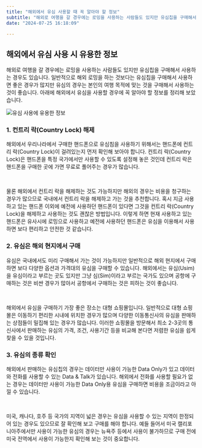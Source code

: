 ```yaml
---
title: "해외에서 유심 사용할 때 꼭 알아야 할 정보"
subtitle: "해외로 여행을 갈 경우에는 로밍을 사용하는 사람들도 있지만 유심칩을 구매해서 사용하는 경우도 있습니다. 일반적으로 해외 로밍을 하는 것보다는 유심칩을 구매해서 사용하면 좋은 경우가 많지만 유심의 경우는 본인의 여행 목적에 맞는 것을 구매해서 사용하는 것이 좋습니다. 해외에서 유심을 사용할 경우에 꼭 알아야 할 정보를 정리한 글입니다."
date: "2024-07-25 16:18:09"

---
```




<h2>해외에서 유심 사용 시 유용한 정보</h2>
<p>해외로 여행을 갈 경우에는 로밍을 사용하는 사람들도 있지만 유심칩을 구매해서 사용하는 경우도 있습니다. 일반적으로 해외 로밍을 하는 것보다는 유심칩을 구매해서 사용하면 좋은 경우가 많지만 유심의 경우는 본인의 여행 목적에 맞는 것을 구매해서 사용하는 것이 좋습니다. 아래에 해외에서 유심을 사용할 경우에 꼭 알아야 할 정보를 정리해 보았습니다.</p>


![유심 사용에 유용한 정보](/Information-You-Must-Know-When-Using-a-SIM-Card-Abroad.webp)



<h3>1. 컨트리 락(Country Lock) 해제</h3>
<p>해외에서 우리나라에서 구매한 핸드폰으로 유심침을 사용하기 위해서는 핸드폰에 컨트리 락(Country Lock)이 걸려있는지 먼저 확인해 보아야 합니다. 컨트리 락(Country Lock)은 핸드폰을 특정 국가에서만 사용할 수 있도록 설정해 놓은 것인데 컨트리 락은 핸드폰을 구매한 곳에 가면 무료로 풀어주는 경우가 많습니다.</p>
<br />
<p>물론 해외에서 컨트리 락을 해제하는 것도 가능하지만 해외의 경우는 비용을 청구하는 경우가 많으므로 국내에서 컨트리 락을 해제하고 가는 것을 추천합니다. 혹시 지금 사용하고 있는 핸드폰 이외에 예전에 사용하던 핸드폰이 있다면 그것을 컨트리 락(Country Lock)을 해제하고 사용하는 것도 괜찮은 방법입니다. 이렇게 하면 현재 사용하고 있는 핸드폰은 유사시에 로밍으로 사용하고 예전에 사용하던 핸드폰은 유심을 이용해서 사용하면 보다 편리하고 안전한 것 같습니다.</p>


<h3>2. 유심은 해외 현지에서 구매</h3>
<p>유심은 국내에서도 미리 구매해서 가는 것이 가능하지만 일반적으로 해외 현지에서 구매하면 보다 다양한 옵션과 가격대의 유심을 구매할 수 있습니다. 해외에서는 유심(Usim)을 유심이라고 부르는 곳도 있지만 그냥 심(Sim)이라고 부르는 국가도 있으며 공항에 구매하는 것은 비싼 경우가 많아서 공항에서 구매하는 것은 피하는 것이 좋습니다.</p>
<br />
<p>해외에서 유심을 구매하기 가장 좋은 장소는 대형 쇼핑몰입니다. 일반적으로 대형 쇼핑몰은 이동하기 편리한 시내에 위치한 경우가 많으며 다양한 이동통신사의 유심을 판매하는 상점들이 밀집해 있는 경우가 많습니다. 이러한 쇼핑몰을 방문해서 최소 2-3곳의 통신사에서 판매하는 유심의 가격, 조건, 사용기간 등을 비교해 본다면 저렴한 유심을 쉽게 찾을 수 있을 것입니다.</p>


<h3>3. 유심의 종류 확인</h3>
<p>해외에서 판매하는 유심칩의 경우는 데이터만 사용이 가능한 Data Only가 있고 데이터와 전화를 사용할 수 있는 Data &amp; Talk가 있습니다. 해외에서 전화를 사용할 필요가 없는 경우는 데이터만 사용이 가능한 Data Only용 유심을 구매하면 비용을 조금이라고 아낄 수 있습니다.</p>
<br />
<p>미국, 캐나다, 호주 등 국가의 지역이 넓은 경우는 유심을 사용할 수 있는 지역이 한정되어 있는 경우도 있으므로 잘 확인해 보고 구매를 해야 합니다. 예들 들어서 미국 캘리포니아주에서만 사용이 가능한 유심의 경우는 뉴욕주 등에서 사용이 불가하므로 구매 전에 미국 전역에서 사용이 가능한지 확인해 보는 것이 중요합니다.</p>
